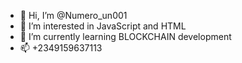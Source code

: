 - 👋 Hi, I’m @Numero_un001
- 👀 I’m interested in JavaScript and HTML 
- 🌱 I’m currently learning BLOCKCHAIN development 
- 📫 +2349159637113

<!---
Numero-001/Numero-001 is a ✨ special ✨ repository because its `README.md` (this file) appears on your GitHub profile.
You can click the Preview link to take a look at your changes.
--->
